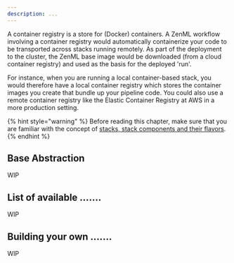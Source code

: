 ```yaml
---
description: ...
---
```


A container registry is a store for (Docker) containers. A ZenML workflow
involving a container registry would
automatically containerize your code to be transported across stacks running
remotely. As part of the deployment to the
cluster, the ZenML base image would be downloaded (from a cloud container
registry) and used as the basis for the
deployed 'run'.

For instance, when you are running a local container-based stack, you would
therefore have a local container registry
which stores the container images you create that bundle up your pipeline code.
You could also use a remote container
registry like the Elastic Container Registry at AWS in a more production
setting.

{% hint style="warning" %}
Before reading this chapter, make sure that you are familiar with the 
concept of [stacks, stack components and their flavors](./introduction.md).  
{% endhint %}

## Base Abstraction

WIP

## List of available .......

WIP

## Building your own .......

WIP
